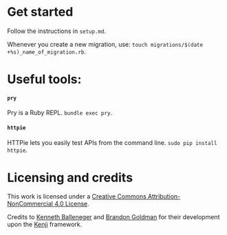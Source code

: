 # Get started

Follow the instructions in `setup.md`.

Whenever you create a new migration, use: `touch migrations/$(date +%s)_name_of_migration.rb`.

# Useful tools:
#### `pry`
Pry is a Ruby REPL. `bundle exec pry`.

#### `httpie`
HTTPie lets you easily test APIs from the command line. `sudo pip install httpie`.

# Licensing and credits

This work is licensed under a [Creative Commons Attribution-NonCommercial 4.0 License](http://creativecommons.org/licenses/by-nc/4.0/).

Credits to [Kenneth Balleneger](https://github.com/kballenegger/) and [Brandon Goldman](https://github.com/bgoldman) for their development upon the [Kenji](https://github.com/kballenegger/kenji) framework.
